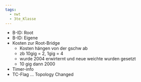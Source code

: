 ```yaml
---
tags:
  - nwt
  - 3te_Klasse
---
```

- B-ID: Root
- B-ID: Eigene
- Kosten zur Root-Bridge
	- Kosten hängen von der gschw ab
	- zb 10gig = 2, 1gig = 4
	- wurde 2004 erwirternt und neue weichte wurden gesetzt
	- 10 gig dann 2000
- Timer-info
- TC-Flag ... Topology Changed